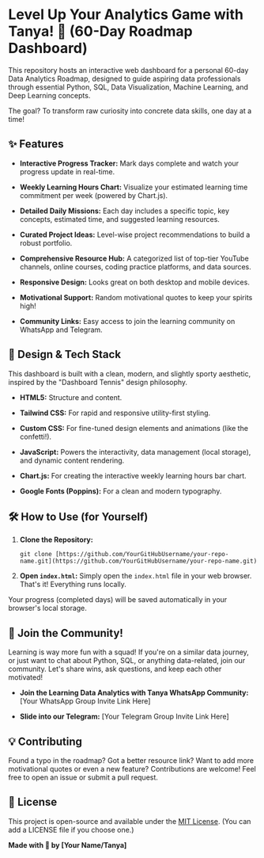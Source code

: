 # Level Up Your Analytics Game with Tanya! 🚀 (60-Day Roadmap Dashboard)

This repository hosts an interactive web dashboard for a personal 60-day Data Analytics Roadmap, designed to guide aspiring data professionals through essential Python, SQL, Data Visualization, Machine Learning, and Deep Learning concepts.

The goal? To transform raw curiosity into concrete data skills, one day at a time!

## ✨ Features

* **Interactive Progress Tracker:** Mark days complete and watch your progress update in real-time.

* **Weekly Learning Hours Chart:** Visualize your estimated learning time commitment per week (powered by Chart.js).

* **Detailed Daily Missions:** Each day includes a specific topic, key concepts, estimated time, and suggested learning resources.

* **Curated Project Ideas:** Level-wise project recommendations to build a robust portfolio.

* **Comprehensive Resource Hub:** A categorized list of top-tier YouTube channels, online courses, coding practice platforms, and data sources.

* **Responsive Design:** Looks great on both desktop and mobile devices.

* **Motivational Support:** Random motivational quotes to keep your spirits high!

* **Community Links:** Easy access to join the learning community on WhatsApp and Telegram.

## 🎨 Design & Tech Stack

This dashboard is built with a clean, modern, and slightly sporty aesthetic, inspired by the "Dashboard Tennis" design philosophy.

* **HTML5:** Structure and content.

* **Tailwind CSS:** For rapid and responsive utility-first styling.

* **Custom CSS:** For fine-tuned design elements and animations (like the confetti!).

* **JavaScript:** Powers the interactivity, data management (local storage), and dynamic content rendering.

* **Chart.js:** For creating the interactive weekly learning hours bar chart.

* **Google Fonts (Poppins):** For a clean and modern typography.

## 🛠️ How to Use (for Yourself)

1. **Clone the Repository:**

   ```
   git clone [https://github.com/YourGitHubUsername/your-repo-name.git](https://github.com/YourGitHubUsername/your-repo-name.git)
   
   ```

2. **Open `index.html`:** Simply open the `index.html` file in your web browser. That's it! Everything runs locally.

Your progress (completed days) will be saved automatically in your browser's local storage.

## 🤝 Join the Community!

Learning is way more fun with a squad! If you're on a similar data journey, or just want to chat about Python, SQL, or anything data-related, join our community. Let's share wins, ask questions, and keep each other motivated!

* **Join the Learning Data Analytics with Tanya WhatsApp Community:** \[Your WhatsApp Group Invite Link Here\]

* **Slide into our Telegram:** \[Your Telegram Group Invite Link Here\]

## 💡 Contributing

Found a typo in the roadmap? Got a better resource link? Want to add more motivational quotes or even a new feature? Contributions are welcome! Feel free to open an issue or submit a pull request.

## 📜 License

This project is open-source and available under the [MIT License](LICENSE). (You can add a LICENSE file if you choose one.)

**Made with 💙 by \[Your Name/Tanya\]**
